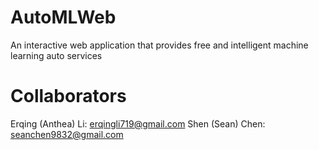 # AutoMLWeb
An interactive web application that provides free and intelligent machine learning auto services

# Collaborators
Erqing (Anthea) Li: erqingli719@gmail.com
Shen (Sean) Chen: seanchen9832@gmail.com
